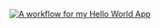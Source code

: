 [![A workflow for my Hello World App](https://github.com/Wanna09/Wana/actions/workflows/main.yml/badge.svg?branch=main)](https://github.com/Wanna09/Wana/actions/workflows/main.yml)
